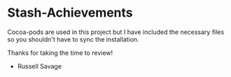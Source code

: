 # Stash-Achievements

Cocoa-pods are used in this project but I have included the necessary files so you shouldn't have to sync the installation. 

Thanks for taking the time to review!
- Russell Savage
